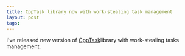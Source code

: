 ```yaml
---
title: CppTask library now with work-stealing task management
layout: post
tags: 
---
```



I've released new version of
[CppTask](http://code.google.com/p/cpptask/)library with work-stealing
tasks management.
